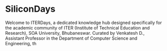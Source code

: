 # SiliconDays
Welcome to ITERDays, a dedicated knowledge hub designed specifically for the academic community of ITER (Institute of Technical Education and Research), SOA University, Bhubaneswar. Curated by Venkatesh D., Assistant Professor in the Department of Computer Science and Engineering, th
